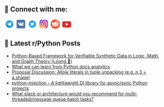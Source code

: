 ## 🔎 Connect with me:
[<img src="https://github.com/bullbesh/bullbesh/blob/main/images/Telegram.png" width="32" height="32" />](https://t.me/bullbesh)
[<img src="https://github.com/bullbesh/bullbesh/blob/main/images/VK.png" width="32" height="32" />](https://vk.com/bullbesh)
[<img src="https://github.com/bullbesh/bullbesh/blob/main/images/Twitter.png" width="32" height="32" />](https://twitter.com/bullbesh1)
[<img src="https://github.com/bullbesh/bullbesh/blob/main/images/Instagram.png" width="32" height="32" />](https://www.instagram.com/bullbesh)
[<img src="https://github.com/bullbesh/bullbesh/blob/main/images/Reddit.png" width="32" height="32" />](https://www.reddit.com/user/bullbesh)
[<img src="https://github.com/bullbesh/bullbesh/blob/main/images/YouTube.png" width="32" height="32" />](https://www.youtube.com/channel/UCtfjRs6uzgq5mfm8S06WTcg)

## 📕 Latest r/Python Posts
<!-- BLOG-POST-LIST:START -->
- [Python-Based Framework for Verifiable Synthetic Data in Logic, Math, and Graph Theory &lpar;Loong 🐉&rpar;](https://www.reddit.com/r/Python/comments/1k0in78/pythonbased_framework_for_verifiable_synthetic/)
- [What we can learn from Python docs analytics](https://www.reddit.com/r/Python/comments/1k0icer/what_we_can_learn_from_python_docs_analytics/)
- [Proposal Discussion: Allow literals in tuple unpacking &lpar;e.g. n,3 = a.shape&rpar;](https://www.reddit.com/r/Python/comments/1k0ib53/proposal_discussion_allow_literals_in_tuple/)
- [python-injection – A lightweight DI library for async/sync Python projects](https://www.reddit.com/r/Python/comments/1k0gy9r/pythoninjection_a_lightweight_di_library_for/)
- [What stack or architecture would you recommend for multi-threaded/message queue batch tasks?](https://www.reddit.com/r/Python/comments/1k0f9v6/what_stack_or_architecture_would_you_recommend/)
<!-- BLOG-POST-LIST:END -->
